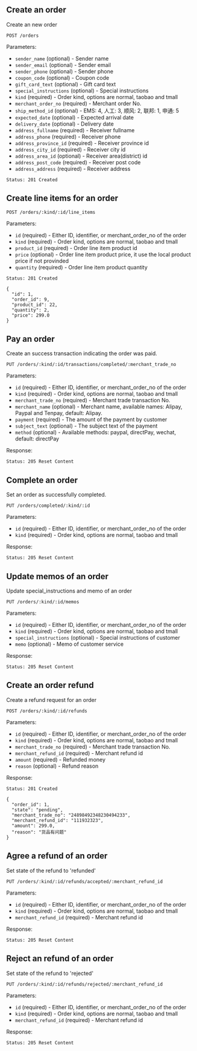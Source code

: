 ## Create an order

Create an new order

```
POST /orders
```

Parameters:

+ `sender_name` (optional)          - Sender name
+ `sender_email` (optional)         - Sender email
+ `sender_phone` (optional)         - Sender phone
+ `coupon_code` (optional)          - Coupon code
+ `gift_card_text` (optional)       - Gift card text
+ `special_instructions` (optional) - Special instructions
+ `kind` (required)                 - Order kind, options are normal, taobao and tmall
+ `merchant_order_no` (required)    - Merchant order No.
+ `ship_method_id` (optional)       - EMS: 4, 人工: 3, 顺风: 2, 联邦: 1, 申通: 5
+ `expected_date` (optional)        - Expected arrival date
+ `delivery_date` (optional)        - Delivery date
+ `address_fullname` (required)     - Receiver fullname
+ `address_phone` (required)        - Receiver phone
+ `address_province_id` (required)  - Receiver province id
+ `address_city_id` (required)      - Receiver city id
+ `address_area_id` (optional)      - Receiver area(district) id
+ `address_post_code` (required)    - Receiver post code
+ `address_address` (required)      - Receiver address

```
Status: 201 Created
```

## Create line items for an order

```
POST /orders/:kind/:id/line_items
```

Parameters:

+ `id` (required)                   - Either ID, identifier, or merchant_order_no of the order
+ `kind` (required)                 - Order kind, options are normal, taobao and tmall
+ `product_id` (required)           - Order line item product id
+ `price` (optional)                - Order line item product price, it use the local product price if not provinded
+ `quantity` (required)             - Order line item product quantity

```
Status: 201 Created

{
  "id": 1,
  "order_id": 9,
  "product_id": 22,
  "quantity": 2,
  "price": 299.0
}
```

## Pay an order

Create an success transaction indicating the order was paid.

```
PUT /orders/:kind/:id/transactions/completed/:merchant_trade_no
```

Parameters:

+ `id` (required)                   - Either ID, identifier, or merchant_order_no of the order
+ `kind` (required)                 - Order kind, options are normal, taobao and tmall
+ `merchant_trade_no` (required)    - Merchant trade transaction No.
+ `merchant_name` (optional)        - Merchant name, available names: Alipay, Paypal and Tenpay, default: Alipay.
+ `payment` (required)              - The amount of the payment by customer
+ `subject_text` (optional)         - The subject text of the payment
+ `method` (optional)               - Available methods: paypal, directPay, wechat, default: directPay

Response:

```
Status: 205 Reset Content
```

## Complete an order

Set an order as successfully completed.

```
PUT /orders/completed/:kind/:id
```

Parameters:

+ `id` (required)                   - Either ID, identifier, or merchant_order_no of the order
+ `kind` (required)                 - Order kind, options are normal, taobao and tmall

Response:

```
Status: 205 Reset Content
```

## Update memos of an order

Update special_instructions and memo of an order

```
PUT /orders/:kind/:id/memos
```

Parameters:

+ `id` (required)                   - Either ID, identifier, or merchant_order_no of the order
+ `kind` (required)                 - Order kind, options are normal, taobao and tmall
+ `special_instructions` (optional) - Special instructions of customer
+ `memo` (optional)                 - Memo of customer service

Response:

```
Status: 205 Reset Content
```

## Create an order refund

Create a refund request for an order

```
POST /orders/:kind/:id/refunds
```

Parameters:

+ `id` (required)                   - Either ID, identifier, or merchant_order_no of the order
+ `kind` (required)                 - Order kind, options are normal, taobao and tmall
+ `merchant_trade_no` (required)    - Merchant trade transaction No.
+ `merchant_refund_id` (required)   - Merchant refund id
+ `amount` (required)               - Refunded money
+ `reason` (optional)               - Refund reason

Response:

```
Status: 201 Created

{
  "order_id": 1,
  "state": "pending",
  "merchant_trade_no": "24898492348230494233",
  "merchant_refund_id": "111932323",
  "amount": 299.0,
  "reason": "货品有问题"
}
```

## Agree a refund of an order

Set state of the refund to 'refunded'

```
PUT /orders/:kind/:id/refunds/accepted/:merchant_refund_id
```

Parameters:

+ `id` (required)                   - Either ID, identifier, or merchant_order_no of the order
+ `kind` (required)                 - Order kind, options are normal, taobao and tmall
+ `merchant_refund_id` (required)   - Merchant refund id

Response:

```
Status: 205 Reset Content
```

## Reject an refund of an order

Set state of the refund to 'rejected'

```
PUT /orders/:kind/:id/refunds/rejected/:merchant_refund_id
```

Parameters:

+ `id` (required)                   - Either ID, identifier, or merchant_order_no of the order
+ `kind` (required)                 - Order kind, options are normal, taobao and tmall
+ `merchant_refund_id` (required)   - Merchant refund id

Response:

```
Status: 205 Reset Content
```
